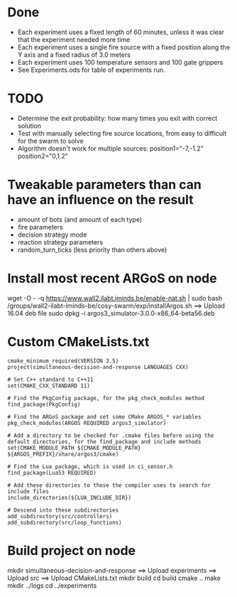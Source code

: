 # Done
- Each experiment uses a fixed length of 60 minutes, unless it was clear that the experiment needed more time
- Each experiment uses a single fire source with a fixed position along the Y axis and a fixed radius of 3.0 meters
- Each experiment uses 100 temperature sensors and 100 gate grippers
- See Experiments.ods for table of experiments run.

# TODO
- Determine the exit probability: how many times you exit with correct solution
- Test with manually selecting fire source locations, from easy to difficult for the swarm to solve
- Algorithm doesn't work for multiple sources: position1="-7,-1.2" position2="0,1.2"

# Tweakable parameters than can have an influence on the result
- amount of bots (and amount of each type)
- fire parameters
- decision strategy mode
- reaction strategy parameters
- random_turn_ticks (less priority than others above)










# Install most recent ARGoS on node
wget -O - -q https://www.wall2.ilabt.iminds.be/enable-nat.sh | sudo bash
/groups/wall2-ilabt-iminds-be/cosy-swarm/exp/installArgos.sh
==> Upload 16.04 deb file
sudo dpkg -i argos3_simulator-3.0.0-x86_64-beta56.deb

# Custom CMakeLists.txt
```
cmake_minimum_required(VERSION 3.5)
project(simultaneous-decision-and-response LANGUAGES CXX)

# Set C++ standard to C++11
set(CMAKE_CXX_STANDARD 11)

# Find the PkgConfig package, for the pkg_check_modules method
find_package(PkgConfig)

# Find the ARGoS package and set some CMake ARGOS_* variables
pkg_check_modules(ARGOS REQUIRED argos3_simulator)

# Add a directory to be checked for .cmake files before using the default directories, for the find_package and include methods
set(CMAKE_MODULE_PATH ${CMAKE_MODULE_PATH} ${ARGOS_PREFIX}/share/argos3/cmake)

# Find the Lua package, which is used in ci_sensor.h
find_package(Lua53 REQUIRED)

# Add these directories to those the compiler uses to search for include files
include_directories(${LUA_INCLUDE_DIR})

# Descend into these subdirectories
add_subdirectory(src/controllers)
add_subdirectory(src/loop_functions)
```

# Build project on node
mkdir simultaneous-decision-and-response
==> Upload experiments
==> Upload src
==> Upload CMakeLists.txt
mkdir build
cd build
cmake ..
make
mkdir ../logs
cd ../experiments